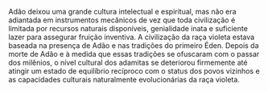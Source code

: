 ﻿Adão deixou uma grande cultura intelectual e espiritual, mas não era adiantada em instrumentos mecânicos de vez que toda civilização é limitada por recursos naturais disponíveis, genialidade inata e suficiente lazer para assegurar fruição inventiva. A civilização da raça violeta estava baseada na presença de Adão e nas tradições do primeiro Éden. Depois da morte de Adão e à medida que essas tradições se ofuscaram com o passar dos milênios, o nível cultural dos adamitas se deteriorou firmemente até atingir um estado de equilíbrio recíproco com o status dos povos vizinhos e as capacidades culturais naturalmente evolucionárias da raça violeta.
